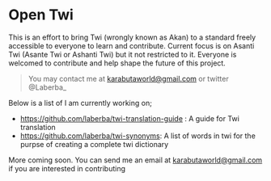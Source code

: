 # Open Twi
This is an effort to bring Twi (wrongly known as Akan) to a standard freely accessible to everyone to learn and contribute. 
Current focus is on Asanti Twi (Asante Twi or Ashanti Twi) but it not restricted to it. Everyone is welcomed to contribute 
and help shape the future of this project.

> You may contact me at karabutaworld@gmail.com or twitter @Laberba_

Below is a list of I am currently working on;

* https://github.com/laberba/twi-translation-guide : A guide for Twi translation
* https://github.com/laberba/twi-synonyms: A list of words in  twi for the purpse of creating a complete twi dictionary

More coming soon. You can send me an email at karabutaworld@gmail.com if you are interested in contributing
